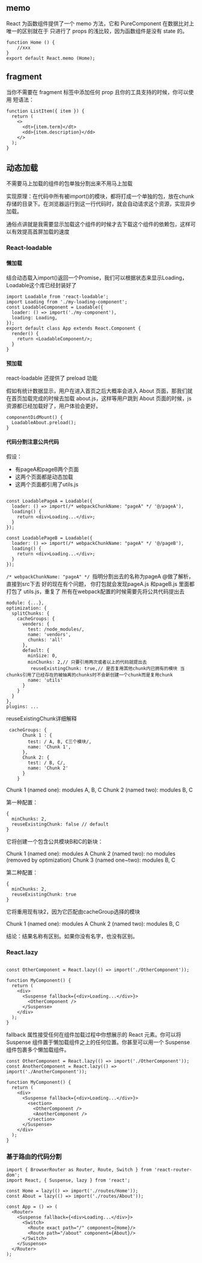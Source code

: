 ## memo

React 为函数组件提供了一个 memo 方法，它和 PureComponent 在数据比对上唯一的区别就在于 只进行了 props 的浅比较，因为函数组件是没有 state 的。

```
function Home () {
    //xxx
} 
export default React.memo (Home);
```

## fragment 

当你不需要在 fragment 标签中添加任何 prop 且你的工具支持的时候，你可以使用 短语法：

```
function ListItem({ item }) {
  return (
    <>
      <dt>{item.term}</dt>
      <dd>{item.description}</dd>
    </>
  );
}

```

## 动态加载

不需要马上加载的组件的包单独分割出来不用马上加载  

实现原理：在代码中所有被import()的模块，都将打成一个单独的包，放在chunk存储的目录下。在浏览器运行到这一行代码时，就会自动请求这个资源，实现异步加载。 
  
通俗点讲就是我需要显示加载这个组件的时候才去下载这个组件的依赖包，这样可以有效提高首屏加载的速度


### React-loadable

#### 懒加载

结合动态载入import()返回一个Promise，我们可以根据状态来显示Loading，Loadable这个库已经封装好了
```
import Loadable from 'react-loadable';
import Loading from './my-loading-component';
const LoadableComponent = Loadable({
  loader: () => import('./my-component'),
  loading: Loading,
});
export default class App extends React.Component {
  render() {
    return <LoadableComponent/>;
  }
}

```

#### 预加载
react-loadable 还提供了 preload 功能

假如有统计数据显示，用户在进入首页之后大概率会进入 About 页面，那我们就在首页加载完成的时候去加载 about.js，这样等用户跳到 About 页面的时候，js 资源都已经加载好了，用户体验会更好。

```
componentDidMount() {
  LoadableAbout.preload();
}
```

#### 代码分割注意公共代码


假设：

- 有pageA和pageB两个页面
- 这两个页面都是动态加载
- 这两个页面都引用了utils.js


```

const LoadablePageA = Loadable({
  loader: () => import(/* webpackChunkName: "pageA" */ '@/pageA'),
  loading() {
    return <div>Loading...</div>;
  }
});

const LoadablePageB = Loadable({
  loader: () => import(/* webpackChunkName: "pageA" */ '@/pageB'),
  loading() {
    return <div>Loading...</div>;
  }
});

```

`/* webpackChunkName: "pageA" */ `指明分割出去的名称为pageA
@做了解析，直接到src下去
好的现在有个问题， 你打包就会发现pageA.js 和pageB.js 里面都打包了 utils.js，重复了
所有在webpack配置的时候需要先将公共代码提出去

```
module: {...},
optimization: {
  splitChunks: {
    cacheGroups: {
      venders: {
        test: /node_modules/,
        name: 'vendors',
        chunks: 'all'
      },
      default: {
        minSize: 0,
        minChunks: 2,// 只要引用两次或者以上的代码就提出去
         reuseExistingChunk: true,// 是否复用其他chunk内已拥有的模块 当chunks引用了已经存在的被抽离的chunks时不会新创建一个chunk而是复用chunk
        name: 'utils'
      }
    }
  }
},
plugins: ...

```

reuseExistingChunk详细解释
```
 cacheGroups: {
      Chunk 1 : {
        test: / A, B, C三个模块/,
        name: 'Chunk 1',
      },
      Chunk 2: {
        test: / B, C/,
        name: 'Chunk 2'
      }
    }
```



Chunk 1 (named one): modules A, B, C
Chunk 2 (named two): modules B, C

第一种配置：
```
{
  minChunks: 2,
  reuseExistingChunk: false // default
}
```

它将创建一个包含公共模块B和C的新块：

Chunk 1 (named one): modules A
Chunk 2 (named two): no modules (removed by optimization)
Chunk 3 (named one~two): modules B, C



第二种配置：
```
{
  minChunks: 2,
  reuseExistingChunk: true
}
```

它将重用现有块2，因为它匹配由cacheGroup选择的模块

Chunk 1 (named one): modules A
Chunk 2 (named two): modules B, C

结论：结果名称有区别。如果你没有名字，也没有区别。

### React.lazy

```

const OtherComponent = React.lazy(() => import('./OtherComponent'));

function MyComponent() {
  return (
    <div>
      <Suspense fallback={<div>Loading...</div>}>
        <OtherComponent />
      </Suspense>
    </div>
  );
}

```

fallback 属性接受任何在组件加载过程中你想展示的 React 元素。你可以将 Suspense 组件置于懒加载组件之上的任何位置。你甚至可以用一个 Suspense 组件包裹多个懒加载组件。

```
const OtherComponent = React.lazy(() => import('./OtherComponent'));
const AnotherComponent = React.lazy(() => import('./AnotherComponent'));

function MyComponent() {
  return (
    <div>
      <Suspense fallback={<div>Loading...</div>}>
        <section>
          <OtherComponent />
          <AnotherComponent />
        </section>
      </Suspense>
    </div>
  );
}

``` 

### 基于路由的代码分割

```
import { BrowserRouter as Router, Route, Switch } from 'react-router-dom';
import React, { Suspense, lazy } from 'react';

const Home = lazy(() => import('./routes/Home'));
const About = lazy(() => import('./routes/About'));

const App = () => (
  <Router>
    <Suspense fallback={<div>Loading...</div>}>
      <Switch>
        <Route exact path="/" component={Home}/>
        <Route path="/about" component={About}/>
      </Switch>
    </Suspense>
  </Router>
);
```
